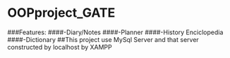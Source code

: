 # OOPproject_GATE

###Features:
####-Diary/Notes
####-Planner
####-History Enciclopedia
####-Dictionary
##This project use MySql Server and that server constructed by localhost by XAMPP 

